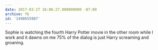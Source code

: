 ```yaml
---
date: 2017-03-27 16:06:27.000000000 -07:00
archive: fb
id: '1490655987'
---
```


Sophie is watching the fourth Harry Potter movie in the other room while I work and it dawns on me 75% of the dialog is just Harry screaming and groaning.
